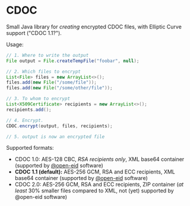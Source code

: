 # CDOC

Small Java library for _creating_ encrypted CDOC files, with Elliptic Curve support ("CDOC 1.1?").

Usage:

```java
// 1. Where to write the output
File output = File.createTempFile("foobar", null);

// 2. Which files to encrypt
List<File> files = new ArrayList<>();
files.add(new File("/some/file"));
files.add(new File("/some/other/file"));

// 3. To whom to encrypt
List<X509Certificate> recipients = new ArrayList<>();
recipients.add();

// 4. Encrypt.
CDOC.encrypt(output, files, recipients);

// 5. output is now an encrypted file
```

Supported formats:
- CDOC 1.0: AES-128 CBC, *RSA recipients only*, XML base64 container (supported by [@open-eid](https://github.com/open-eid) software)
- **CDOC 1.1 (default):** AES-256 GCM, RSA and ECC recipients, XML base64 container (supported by [@open-eid](https://github.com/open-eid) software)
- CDOC 2.0: AES-256 GCM, RSA and ECC recipients, ZIP container (_at least_ 30% smaller files compared to XML, not (yet) supported by @open-eid software) 
